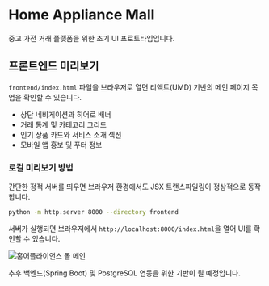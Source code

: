# Home Appliance Mall

중고 가전 거래 플랫폼을 위한 초기 UI 프로토타입입니다.

## 프론트엔드 미리보기

`frontend/index.html` 파일을 브라우저로 열면 리액트(UMD) 기반의 메인 페이지 목업을 확인할 수 있습니다.

- 상단 네비게이션과 히어로 배너
- 거래 통계 및 카테고리 그리드
- 인기 상품 카드와 서비스 소개 섹션
- 모바일 앱 홍보 및 푸터 정보

### 로컬 미리보기 방법

간단한 정적 서버를 띄우면 브라우저 환경에서도 JSX 트랜스파일링이 정상적으로 동작합니다.

```bash
python -m http.server 8000 --directory frontend
```

서버가 실행되면 브라우저에서 `http://localhost:8000/index.html`을 열어 UI를 확인할 수 있습니다.

![홈어플라이언스 몰 메인](browser:/invocations/nbexjsll/artifacts/artifacts/home_appliance_mall_landing.png)

추후 백엔드(Spring Boot) 및 PostgreSQL 연동을 위한 기반이 될 예정입니다.

